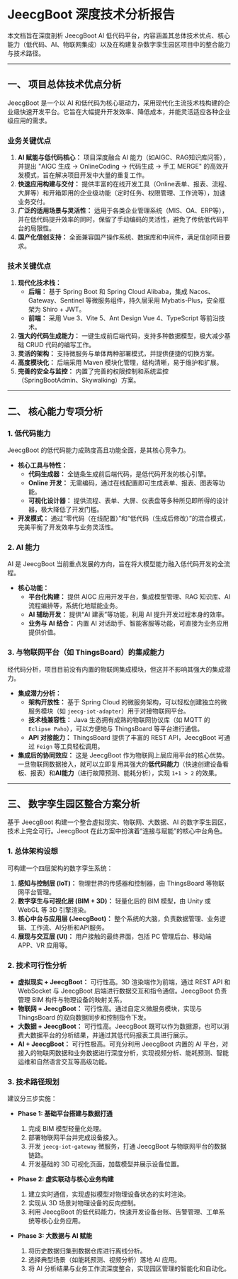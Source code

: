 # JeecgBoot 深度技术分析报告

本文档旨在深度剖析 JeecgBoot AI 低代码平台，内容涵盖其总体技术优点、核心能力（低代码、AI、物联网集成）以及在构建复杂数字孪生园区项目中的整合能力与技术路径。

---

## 一、 项目总体技术优点分析

JeecgBoot 是一个以 AI 和低代码为核心驱动力，采用现代化主流技术栈构建的企业级快速开发平台。它旨在大幅提升开发效率、降低成本，并能灵活适应各种企业级应用的需求。

### 业务关键优点

1.  **AI 赋能与低代码核心：** 项目深度融合 AI 能力（如AIGC、RAG知识库问答），并提出 "AIGC 生成 -> OnlineCoding -> 代码生成 -> 手工 MERGE" 的高效开发模式，旨在解决项目开发中大量的重复工作。
2.  **快速应用构建与交付：** 提供丰富的在线开发工具（Online表单、报表、流程、大屏等）和开箱即用的企业级功能（定时任务、权限管理、工作流等），加速业务交付。
3.  **广泛的适用场景与灵活性：** 适用于各类企业管理系统（MIS、OA、ERP等），并在低代码提升效率的同时，保留了手动编码的灵活性，避免了传统低代码平台的局限性。
4.  **国产化信创支持：** 全面兼容国产操作系统、数据库和中间件，满足信创项目要求。

### 技术关键优点

1.  **现代化技术栈：**
    *   **后端：** 基于 Spring Boot 和 Spring Cloud Alibaba，集成 Nacos、Gateway、Sentinel 等微服务组件，持久层采用 Mybatis-Plus，安全框架为 Shiro + JWT。
    *   **前端：** 采用 Vue 3、Vite 5、Ant Design Vue 4、TypeScript 等前沿技术。
2.  **强大的代码生成能力：** 一键生成前后端代码，支持多种数据模型，极大减少基础 CRUD 代码的编写工作。
3.  **灵活的架构：** 支持微服务与单体两种部署模式，并提供便捷的切换方案。
4.  **高度模块化：** 后端采用 Maven 模块化管理，结构清晰，易于维护和扩展。
5.  **完善的安全与监控：** 内置了完善的权限控制和系统监控（SpringBootAdmin、Skywalking）方案。

---

## 二、 核心能力专项分析

### 1. 低代码能力

JeecgBoot 的低代码能力成熟度高且功能全面，是其核心竞争力。

*   **核心工具与特性：**
    *   **代码生成器：** 全链条生成前后端代码，是低代码开发的核心引擎。
    *   **Online 开发：** 无需编码，通过在线配置即可生成表单、报表、图表等功能。
    *   **可视化设计器：** 提供流程、表单、大屏、仪表盘等多种所见即所得的设计器，极大降低了开发门槛。
*   **开发模式：**
    通过“零代码（在线配置）”和“低代码（生成后修改）”的混合模式，完美平衡了开发效率与业务灵活性。

### 2. AI 能力

AI 是 JeecgBoot 当前重点发展的方向，旨在将大模型能力融入低代码开发的全流程。

*   **核心功能：**
    *   **平台化构建：** 提供 AIGC 应用开发平台，集成模型管理、RAG 知识库、AI 流程编排等，系统化地赋能业务。
    *   **AI 辅助开发：** 提供“AI 建表”等功能，利用 AI 提升开发过程本身的效率。
    *   **业务与 AI 结合：** 内置 AI 对话助手、智能客服等功能，可直接为业务应用提供价值。

### 3. 与物联网平台（如 ThingsBoard）的集成能力

经代码分析，项目目前没有内置的物联网集成模块，但这并不影响其强大的集成潜力。

*   **集成潜力分析：**
    *   **架构开放性：** 基于 Spring Cloud 的微服务架构，可以轻松创建独立的微服务模块（如 `jeecg-iot-adapter`）用于对接物联网平台。
    *   **技术栈兼容性：** Java 生态拥有成熟的物联网协议库（如 MQTT 的 `Eclipse Paho`），可以方便地与 ThingsBoard 等平台进行通信。
    *   **API 对接能力：** ThingsBoard 提供了丰富的 REST API，JeecgBoot 可通过 `Feign` 等工具轻松调用。
*   **集成后的协同效应：**
    这是 JeecgBoot 作为物联网上层应用平台的核心优势。一旦物联网数据接入，就可以立即复用其强大的**低代码能力**（快速创建设备看板、报表）和**AI能力**（进行故障预测、能耗分析），实现 `1+1 > 2` 的效果。

---

## 三、 数字孪生园区整合方案分析

基于 JeecgBoot 构建一个整合虚拟现实、物联网、大数据、AI 的数字孪生园区，技术上完全可行。JeecgBoot 在此方案中扮演着“连接与赋能”的核心中台角色。

### 1. 总体架构设想

可构建一个四层架构的数字孪生系统：

1.  **感知与控制层 (IoT)：** 物理世界的传感器和控制器，由 ThingsBoard 等物联网平台管理。
2.  **数字孪生与可视化层 (BIM + 3D)：** 轻量化后的 BIM 模型，由 Unity 或 WebGL 等 3D 引擎渲染。
3.  **核心中台与应用层 (JeecgBoot)：** 整个系统的大脑，负责数据管理、业务逻辑、工作流、AI分析和API服务。
4.  **展现与交互层 (UI)：** 用户接触的最终界面，包括 PC 管理后台、移动端 APP、VR 应用等。

### 2. 技术可行性分析

*   **虚拟现实 + JeecgBoot：** 可行性高。3D 渲染端作为前端，通过 REST API 和 WebSocket 与 JeecgBoot 后端进行数据交互和指令通信。JeecgBoot 负责管理 BIM 构件与物理设备的映射关系。
*   **物联网 + JeecgBoot：** 可行性高。通过自定义微服务模块，实现与 ThingsBoard 的双向数据同步和控制指令下发。
*   **大数据 + JeecgBoot：** 可行性高。JeecgBoot 既可以作为数据源，也可以消费大数据平台的分析结果，并通过其低代码报表工具进行展示。
*   **AI + JeecgBoot：** 可行性极高。可充分利用 JeecgBoot 内置的 AI 平台，对接入的物联网数据和业务数据进行深度分析，实现视频分析、能耗预测、智能运维和自然语言交互等高级功能。

### 3. 技术路径规划

建议分三步实施：

*   **Phase 1: 基础平台搭建与数据打通**
    1.  完成 BIM 模型轻量化处理。
    2.  部署物联网平台并完成设备接入。
    3.  开发 `jeecg-iot-gateway` 微服务，打通 JeecgBoot 与物联网平台的数据链路。
    4.  开发基础的 3D 可视化页面，加载模型并展示设备位置。

*   **Phase 2: 虚实联动与核心业务构建**
    1.  建立实时通信，实现虚拟模型对物理设备状态的实时渲染。
    2.  实现从 3D 场景对物理设备的反向控制。
    3.  利用 JeecgBoot 的低代码能力，快速开发设备台账、告警管理、工单系统等核心业务应用。

*   **Phase 3: 大数据与 AI 赋能**
    1.  将历史数据归集到数据仓库进行离线分析。
    2.  选择典型场景（如能耗预测、视频分析）落地 AI 应用。
    3.  将 AI 分析结果与业务工作流深度整合，实现园区管理的智能化和自动化。
